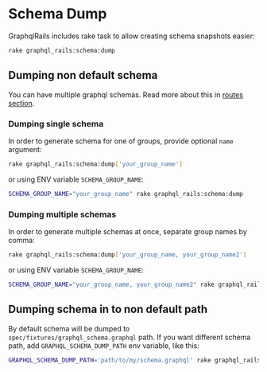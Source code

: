# Schema Dump

GraphqlRails includes rake task to allow creating schema snapshots easier:

```bash
rake graphql_rails:schema:dump
```

## Dumping non default schema

You can have multiple graphql schemas. Read more about this in [routes section](components/routes).

### Dumping single schema

In order to generate schema for one of groups, provide optional `name` argument:

```bash
rake graphql_rails:schema:dump['your_group_name']
```

or using ENV variable `SCHEMA_GROUP_NAME`:

```bash
SCHEMA_GROUP_NAME="your_group_name" rake graphql_rails:schema:dump
```

### Dumping multiple schemas

In order to generate multiple schemas at once, separate group names by comma:

```bash
rake graphql_rails:schema:dump['your_group_name, your_group_name2']
```

or using ENV variable `SCHEMA_GROUP_NAME`:

```bash
SCHEMA_GROUP_NAME="your_group_name, your_group_name2" rake graphql_rails:schema:dump
```

## Dumping schema in to non default path

By default schema will be dumped to `spec/fixtures/graphql_schema.graphql` path. If you want different schema path, add `GRAPHQL_SCHEMA_DUMP_PATH` env variable, like this:

```bash
GRAPHQL_SCHEMA_DUMP_PATH='path/to/my/schema.graphql' rake graphql_rails:schema:dump
```

